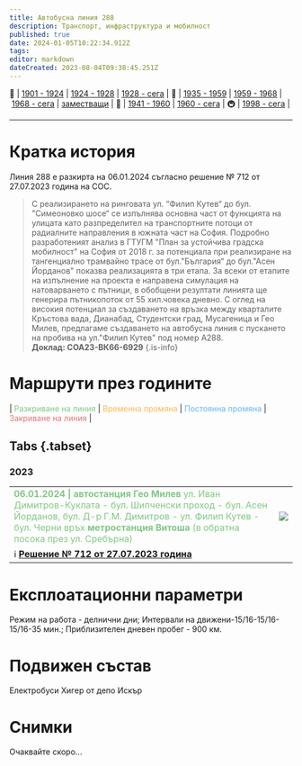 ```yaml
---
title: Автобусна линия 288
description: Транспорт, инфраструктура и мобилност
published: true
date: 2024-01-05T10:22:34.912Z
tags: 
editor: markdown
dateCreated: 2023-08-04T09:38:45.251Z
---
```


🚋 | [1901 - 1924](/bg/public-transport/tram-routes-1901-1924) | [1924 - 1928](/bg/public-transport/tram-routes-1924-1928) | [1928 - сега](/bg/public-transport/tram-routes-1928-sega) | 🚌 | [1935 - 1959](/bg/public-transport/bus-routes-1935-1959) | [1959 - 1968](/bg/public-transport/bus-routes-1959-1968) | [1968 - сега](/bg/public-transport/bus-routes-1968-sega) | [заместващи](/bg/public-transport/bus-routes-replacement-services) | 🚎 | [1941 - 1960](/bg/public-transport/trolleybus-routes-1941-1960) | [1960 - сега](/bg/public-transport/trolleybus-routes-1960-sega) | 🚇 | [1998 - сега](/bg/public-transport/metro-routes) |

---

# Кратка история

Линия 288 е разкирта на 06.01.2024 съгласно решение № 712 от 27.07.2023 година на СОС.
> С реализирането на ринговата ул. “Филип Кутев“ до бул. "Симеоновко шосе“ се изпълнява основна част от функцията на улицата като разпределител на транспортните потоци от радиалните направления в южната част на София. Подробно разработеният анализ в ГТУГМ "План за устойчива градска мобилност" на София от 2018 г. за потенциала при реализиране на тангенциално трамвайно трасе от бул."България“ до бул."Асен Йорданов" показва реализацията в три етапа. За всеки от етапите на изпълнение на проекта е направена симулация на натоварването с пътници, в обобщени резултати линията ще генерира пътникопоток от 55 хил.човека дневно. С оглед на високия потенциал за създаването на връзка между кварталите Кръстова вада, Дианабад, Студентски град, Мусагеница и Гео Милев, предлагаме създаването на автобусна линия с пускането на пробива на ул."Филип Кутев" под номер А288.<br>**Доклад: СОА23-ВК66-6929**
{.is-info}

# Маршрути през годините
| <span style="color:#81C784">Разкриване на линия</span> | <span style="color:#FFB74D">Временна промяна</span> | <span style="color:#64B5F6">Постоянна промяна</span> | <span style="color:#E57373">Закриване на линия</span> |


## Tabs {.tabset}


### 2023
<div class="table-responsive"><table style="width:100%"><tr>
<td><span style="color:#81C784"><b> 06.01.2024 | автостанция Гео Милев </b>ул. Иван Димитров-Куклата - бул. Шипченски проход - бул. Асен Йорданов, бул. Д-р Г.М. Димитров - ул. Филип Кутев - бул. Черни връх <b>метростанция Витоша</b> (в обратна посока през ул. Сребърна)</span><br></td>
<td><img src="https://drive.google.com/uc?id=1j5llldm4Xzns_8GATDBWT2WDtIKHZGRx"></td></tr>
  <td colspan=2 >ℹ️ <a href="http://trinmo.org/bg/politics/sofia-council-decisions#%D1%80%D0%B5%D1%88%D0%B5%D0%BD%D0%B8%D0%B5-no-712-%D0%BE%D1%82-27072023-%D0%B3%D0%BE%D0%B4%D0%B8%D0%BD%D0%B0"><b>Решение № 712 от 27.07.2023 година</b></a></td></table></div>
  
   
# Експлоатационни параметри

Режим на работа - делнични дни;
Интервали на движени-15/16-15/16- 15/16-35 мин.;
Приблизителен дневен пробег - 900 км.




# **Подвижен състав**

Електробуси Хигер от депо Искър

# Снимки
  

Очаквайте скоро...

